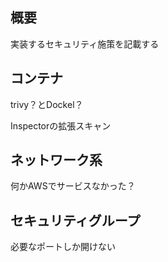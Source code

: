 ## 概要
実装するセキュリティ施策を記載する

## コンテナ
trivy？とDockel？

Inspectorの拡張スキャン

## ネットワーク系
何かAWSでサービスなかった？

## セキュリティグループ
必要なポートしか開けない

